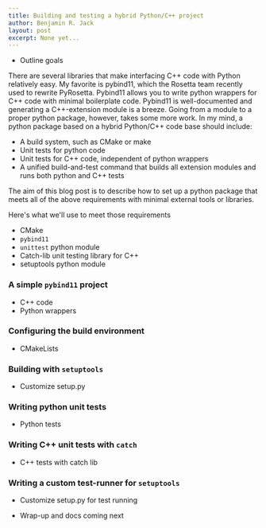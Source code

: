 ```yaml
---
title: Building and testing a hybrid Python/C++ project
author: Benjamin R. Jack
layout: post
excerpt: None yet...
---
```


- Outline goals

There are several libraries that make interfacing C++ code with Python relatively easy. My favorite is pybind11, which the Rosetta team recently used to rewrite PyRosetta. Pybind11 allows you to write python wrappers for C++ code with minimal boilerplate code. Pybind11 is well-documented and generating a C++-extension module is a breeze. Going from a module to a proper python package, however, takes some more work. In my mind, a python package based on a hybrid Python/C++ code base should include:

- A build system, such as CMake or make
- Unit tests for python code
- Unit tests for C++ code, independent of python wrappers
- A unified build-and-test command that builds all extension modules and runs both python and C++ tests

The aim of this blog post is to describe how to set up a python package that meets all of the above requirements with minimal external tools or libraries.

Here's what we'll use to meet those requirements

- CMake
- `pybind11`
- `unittest` python module
- Catch-lib unit testing library for C++
- setuptools python module

### A simple `pybind11` project

- C++ code
- Python wrappers

### Configuring the build environment
- CMakeLists

### Building with `setuptools`
- Customize setup.py
### Writing python unit tests
- Python tests
### Writing C++ unit tests with `catch`
- C++ tests with catch lib
### Writing a custom test-runner for `setuptools`
- Customize setup.py for test running

- Wrap-up and docs coming next